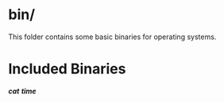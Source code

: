 # bin/
This folder contains some basic binaries for operating systems.

# Included Binaries
***cat***
***time***
